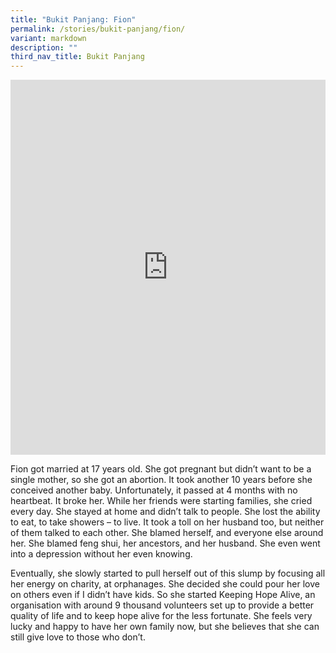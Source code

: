 ```yaml
---
title: "Bukit Panjang: Fion"
permalink: /stories/bukit-panjang/fion/
variant: markdown
description: ""
third_nav_title: Bukit Panjang
---
```

<iframe allowfullscreen="" allow="accelerometer; autoplay; clipboard-write; encrypted-media; gyroscope; picture-in-picture; web-share" frameborder="0" title="YouTube video player" src="https://www.youtube.com/embed/gLg4cXDDuVU?si=tve0RhzX11SUh8hp" height="600" width="100%"></iframe>

Fion got married at 17 years old. She got pregnant but didn’t want to be a single mother, so she got an abortion. It took another 10 years before she conceived another baby. Unfortunately, it passed at 4 months with no heartbeat. It broke her. While her friends were starting families, she cried every day. She stayed at home and didn’t talk to people. She lost the ability to eat, to take showers – to live. It took a toll on her husband too, but neither of them talked to each other. She blamed herself, and everyone else around her. She blamed feng shui, her ancestors, and her husband. She even went into a depression without her even knowing.

Eventually, she slowly started to pull herself out of this slump by focusing all her energy on charity, at orphanages. She decided she could pour her love on others even if I didn’t have kids. So she started Keeping Hope Alive, an organisation with around 9 thousand volunteers set up to provide a better quality of life and to keep hope alive for the less fortunate. She feels very lucky and happy to have her own family now, but she believes that she can still give love to those who don’t.